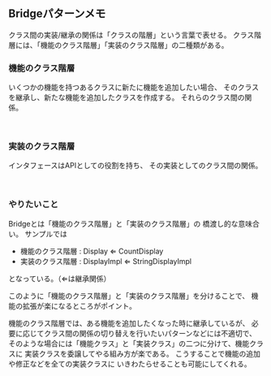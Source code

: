 ## Bridgeパターンメモ

クラス間の実装/継承の関係は「クラスの階層」という言葉で表せる。
クラス階層には、「機能のクラス階層」「実装のクラス階層」の二種類がある。

### 機能のクラス階層
いくつかの機能を持つあるクラスに新たに機能を追加したい場合、
そのクラスを継承し、新たな機能を追加したクラスを作成する。
それらのクラス間の関係。

<br>

### 実装のクラス階層
インタフェースはAPIとしての役割を持ち、
その実装としてのクラス間の関係。

<br>

### やりたいこと
Bridgeとは「機能のクラス階層」と「実装のクラス階層」の  橋渡し的な意味合い。
サンプルでは
* 機能のクラス階層 : Display ⇐ CountDisplay
* 実装のクラス階層 : DisplayImpl ⇐ StringDisplayImpl  

となっている。（⇐は継承関係）

このように「機能のクラス階層」と「実装のクラス階層」を分けることで、
機能の拡張が楽になるところがポイント。

機能のクラス階層では、ある機能を追加したくなった時に継承しているが、
必要に応じてクラス間の関係の切り替えを行いたいパターンなどには不適切で、
そのような場合には「機能クラス」と「実装クラス」の二つに分けて、機能クラスに
実装クラスを委譲してやる組み方が楽である。
こうすることで機能の追加や修正などを全ての実装クラスに
いきわたらせることも可能にしてくれる。

